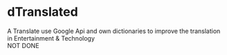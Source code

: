 # dTranslated
A Translate use Google Api and own dictionaries to improve the translation in Entertainment &amp; Technology<br>
NOT DONE
